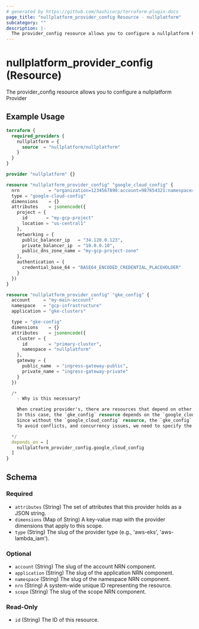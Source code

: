 ```yaml
---
# generated by https://github.com/hashicorp/terraform-plugin-docs
page_title: "nullplatform_provider_config Resource - nullplatform"
subcategory: ""
description: |-
  The provider_config resource allows you to configure a nullplatform Provider
---
```


# nullplatform_provider_config (Resource)

The provider_config resource allows you to configure a nullplatform Provider

## Example Usage

```terraform
terraform {
  required_providers {
    nullplatform = {
      source  = "nullplatform/nullplatform"
    }
  }
}

provider "nullplatform" {}

resource "nullplatform_provider_config" "google_cloud_config" {
  nrn           = "organization=1234567890:account=987654321:namespace=1122334455:application=9876543210"
  type = "google-cloud-config"
  dimensions    = {}
  attributes    = jsonencode({
    project = {
      id       = "my-gcp-project"
      location = "us-central1"
    },
    networking = {
      public_balancer_ip   = "34.120.0.123",
      private_balancer_ip  = "10.0.0.10",
      public_dns_zone_name = "my-gcp-project-zone"
    },
    authentication = {
      credential_base_64 = "BASE64_ENCODED_CREDENTIAL_PLACEHOLDER"
    }
  })
}

resource "nullplatform_provider_config" "gke_config" {
  account     = "my-main-account"
  namespace   = "gcp-infrastructure"
  application = "gke-clusters"

  type = "gke-config"
  dimensions    = {}
  attributes    = jsonencode({
    cluster = {
      id        = "primary-cluster",
      namespace = "nullplatform"
    },
    gateway = {
      public_name  = "ingress-gateway-public",
      private_name = "ingress-gateway-private"
    }
  })

  /*
    - Why is this necessary?

    When creating provider's, there are resources that depend on other resources.
    In this case, the `gke_config` resource depends on the `google_cloud_config` resource.
    Since without the `google_cloud_config` resource, the `gke_config` resource cannot be created.
    To avoid conflicts, and concurrency issues, we need to specify the dependency between the resources.

  */
  depends_on = [
    nullplatform_provider_config.google_cloud_config
  ]
}
```

<!-- schema generated by tfplugindocs -->
## Schema

### Required

- `attributes` (String) The set of attributes that this provider holds as a JSON string.
- `dimensions` (Map of String) A key-value map with the provider dimensions that apply to this scope.
- `type` (String) The slug of the provider type (e.g., 'aws-eks', 'aws-lambda_iam').

### Optional

- `account` (String) The slug of the account NRN component.
- `application` (String) The slug of the application NRN component.
- `namespace` (String) The slug of the namespace NRN component.
- `nrn` (String) A system-wide unique ID representing the resource.
- `scope` (String) The slug of the scope NRN component.

### Read-Only

- `id` (String) The ID of this resource.
